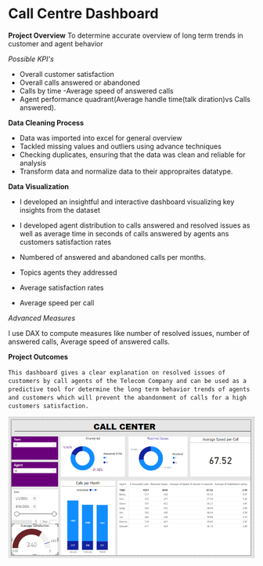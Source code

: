 # Call Centre Dashboard

**Project Overview**
To determine accurate overview of long term trends in customer and agent behavior

*Possible KPI's*
- Overall customer satisfaction
- Overall calls answered or abandoned
- Calls by time
-Average speed of answered calls
- Agent performance quadrant(Average handle time(talk diration)vs Calls answered).


**Data Cleaning Process**
- Data was imported into excel for general  overview
- Tackled missing values and outliers using advance techniques
- Checking duplicates, ensuring that the data was clean and reliable for analysis
- Transform data and normalize data to their appropraites datatype.

**Data Visualization**

- I developed an insightful and interactive dashboard visualizing key insights from the dataset

- I developed agent distribution to calls answered and resolved issues as well as average time in seconds of calls answered by agents ans customers satisfaction rates

- Numbered of answered and abandoned calls per months.

- Topics agents they addressed

- Average satisfaction rates
- Average speed per call

*Advanced Measures*

I use DAX to compute measures like number of resolved issues, number of answered calls, Average speed of answered calls.


**Project Outcomes**

`This dashboard gives a clear explanation on resolved issues of customers by call agents of the Telecom Company and can be used as a predictive tool for determine the long term behavior trends of agents and customers which will prevent the abandonment of calls for a high customers satisfaction.`

<img src='call_center.PNG'>